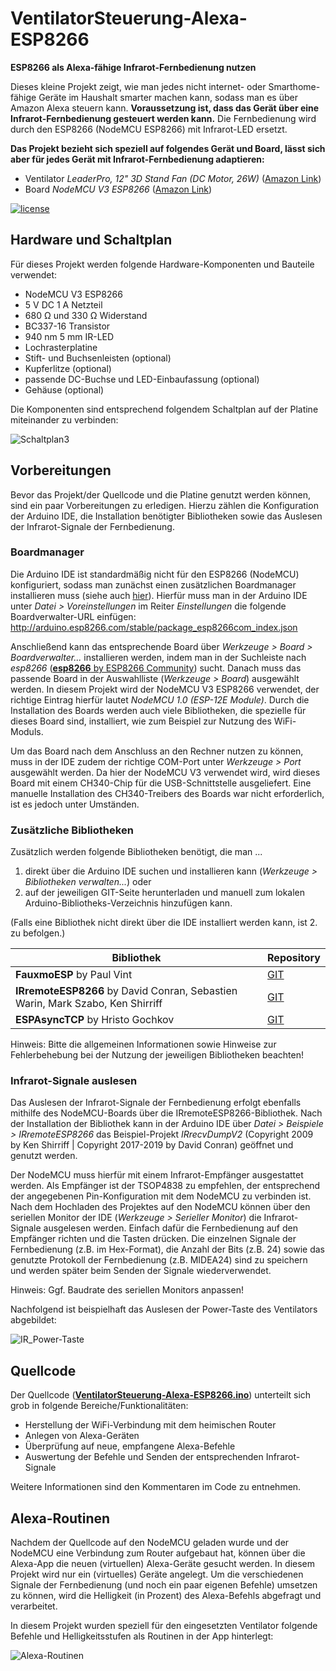 # VentilatorSteuerung-Alexa-ESP8266

**ESP8266 als Alexa-fähige Infrarot-Fernbedienung nutzen**

Dieses kleine Projekt zeigt, wie man jedes nicht internet- oder Smarthome-fähige Geräte im Haushalt smarter machen kann, sodass man es über Amazon Alexa steuern kann. **Voraussetzung ist, dass das Gerät über eine Infrarot-Fernbedienung gesteuert werden kann.** Die Fernbedienung wird durch den ESP8266 (NodeMCU ESP8266) mit Infrarot-LED ersetzt.

**Das Projekt bezieht sich speziell auf folgendes Gerät und Board, lässt sich aber für jedes Gerät mit Infrarot-Fernbedienung adaptieren:**
- Ventilator *LeaderPro, 12" 3D Stand Fan (DC Motor, 26W)* ([Amazon Link](https://amzn.to/31Csbez))
- Board *NodeMCU V3 ESP8266* ([Amazon Link](https://amzn.to/3m8HipJ))

[![license](https://img.shields.io/badge/license-MIT-orange.svg)](LICENSE)

## Hardware und Schaltplan
Für dieses Projekt werden folgende Hardware-Komponenten und Bauteile verwendet:
- NodeMCU V3 ESP8266
- 5 V DC 1 A Netzteil
- 680 &#8486; und 330 &#8486; Widerstand
- BC337-16 Transistor
- 940 nm 5 mm IR-LED
- Lochrasterplatine
- Stift- und Buchsenleisten (optional)
- Kupferlitze (optional)
- passende DC-Buchse und LED-Einbaufassung (optional)
- Gehäuse (optional)

Die Komponenten sind entsprechend folgendem Schaltplan auf der Platine miteinander zu verbinden:

![Schaltplan3](https://user-images.githubusercontent.com/81238678/113316198-5af89d80-930e-11eb-8ec3-9cb2563c14f6.png)


## Vorbereitungen
Bevor das Projekt/der Quellcode und die Platine genutzt werden können, sind ein paar Vorbereitungen zu erledigen. Hierzu zählen die Konfiguration der Arduino IDE, die Installation benötigter Bibliotheken sowie das Auslesen der Infrarot-Signale der Fernbedienung.

### Boardmanager
Die Arduino IDE ist standardmäßig nicht für den ESP8266 (NodeMCU) konfiguriert, sodass man zunächst einen zusätzlichen Boardmanager installieren muss (siehe auch [hier](https://github.com/esp8266/Arduino)). Hierfür muss man in der Arduino IDE unter *Datei > Voreinstellungen* im Reiter *Einstellungen* die folgende Boardverwalter-URL einfügen: http://arduino.esp8266.com/stable/package_esp8266com_index.json

Anschließend kann das entsprechende Board über *Werkzeuge > Board > Boardverwalter...* installieren werden, indem man in der Suchleiste nach *esp8266* ([**esp8266** by ESP8266 Community](https://github.com/esp8266/Arduino)) sucht. Danach muss das passende Board in der Auswahlliste (*Werkzeuge > Board*) ausgewählt werden. In diesem Projekt wird der NodeMCU V3 ESP8266 verwendet, der richtige Eintrag hierfür lautet *NodeMCU 1.0 (ESP-12E Module)*. Durch die Installation des Boards werden auch viele Bibliotheken, die spezielle für dieses Board sind, installiert, wie zum Beispiel zur Nutzung des WiFi-Moduls.

Um das Board nach dem Anschluss an den Rechner nutzen zu können, muss in der IDE zudem der richtige COM-Port unter *Werkzeuge > Port* ausgewählt werden. Da hier der NodeMCU V3 verwendet wird, wird dieses Board mit einem CH340-Chip für die USB-Schnittstelle ausgeliefert. Eine manuelle Installation des CH340-Treibers des Boards war nicht erforderlich, ist es jedoch unter Umständen.

### Zusätzliche Bibliotheken
Zusätzlich werden folgende Bibliotheken benötigt, die man ...
1. direkt über die Arduino IDE suchen und installieren kann (*Werkzeuge > Bibliotheken verwalten...*) oder
2. auf der jeweiligen GIT-Seite herunterladen und manuell zum lokalen Arduino-Bibliotheks-Verzeichnis hinzufügen kann.

(Falls eine Bibliothek nicht direkt über die IDE installiert werden kann, ist 2. zu befolgen.)

|Bibliothek|Repository|
|-|-|
|**FauxmoESP** by Paul Vint|[GIT](https://github.com/vintlabs/fauxmoESP)|
|**IRremoteESP8266** by David Conran, Sebastien Warin, Mark Szabo, Ken Shirriff|[GIT](https://github.com/crankyoldgit/IRremoteESP8266)|
|**ESPAsyncTCP** by Hristo Gochkov|[GIT](https://github.com/me-no-dev/ESPAsyncTCP)|

Hinweis: Bitte die allgemeinen Informationen sowie Hinweise zur Fehlerbehebung bei der Nutzung der jeweiligen Bibliotheken beachten!

### Infrarot-Signale auslesen
Das Auslesen der Infrarot-Signale der Fernbedienung erfolgt ebenfalls mithilfe des NodeMCU-Boards über die IRremoteESP8266-Bibliothek. Nach der Installation der Bibliothek kann in der Arduino IDE über *Datei > Beispiele > IRremoteESP8266* das Beispiel-Projekt *IRrecvDumpV2* (Copyright 2009 by Ken Shirriff | Copyright 2017-2019 by David Conran) geöffnet und genutzt werden.

Der NodeMCU muss hierfür mit einem Infrarot-Empfänger ausgestattet werden. Als Empfänger ist der TSOP4838 zu empfehlen, der entsprechend der angegebenen Pin-Konfiguration mit dem NodeMCU zu verbinden ist. Nach dem Hochladen des Projektes auf den NodeMCU können über den seriellen Monitor der IDE (*Werkzeuge > Serieller Monitor*) die Infrarot-Signale ausgelesen werden. Einfach dafür die Fernbedienung auf den Empfänger richten und die Tasten drücken. Die einzelnen Signale der Fernbedienung (z.B. im Hex-Format), die Anzahl der Bits (z.B. 24) sowie das genutzte Protokoll der Fernbedienung (z.B. MIDEA24) sind zu speichern und werden später beim Senden der Signale wiederverwendet.

Hinweis: Ggf. Baudrate des seriellen Monitors anpassen!

Nachfolgend ist beispielhaft das Auslesen der Power-Taste des Ventilators abgebildet:

![IR_Power-Taste](https://user-images.githubusercontent.com/81238678/113317999-487f6380-9310-11eb-848d-b74e4246ba1a.PNG)


## Quellcode
Der Quellcode ([**VentilatorSteuerung-Alexa-ESP8266.ino**](VentilatorSteuerung-Alexa-ESP8266.ino)) unterteilt sich grob in folgende Bereiche/Funktionalitäten:
- Herstellung der WiFi-Verbindung mit dem heimischen Router
- Anlegen von Alexa-Geräten
- Überprüfung auf neue, empfangene Alexa-Befehle
- Auswertung der Befehle und Senden der entsprechenden Infrarot-Signale

Weitere Informationen sind den Kommentaren im Code zu entnehmen.

## Alexa-Routinen
Nachdem der Quellcode auf den NodeMCU geladen wurde und der NodeMCU eine Verbindung zum Router aufgebaut hat, können über die Alexa-App die neuen (virtuellen) Alexa-Geräte gesucht werden. In diesem Projekt wird nur ein (virtuelles) Geräte angelegt. Um die verschiedenen Signale der Fernbedienung (und noch ein paar eigenen Befehle) umsetzen zu können, wird die Helligkeit (in Prozent) des Alexa-Befehls abgefragt und verarbeitet.

In diesem Projekt wurden speziell für den eingesetzten Ventilator folgende Befehle und Helligkeitsstufen als Routinen in der App hinterlegt:

![Alexa-Routinen](https://user-images.githubusercontent.com/81238678/113314529-b88bea80-930c-11eb-99e0-169c4f6b15a7.png)
